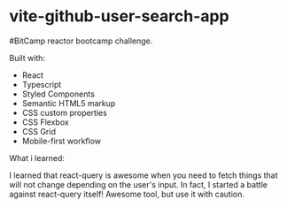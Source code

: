 # vite-github-user-search-app
#BitCamp reactor bootcamp challenge.

Built with: 
<ul>
<li>React</li>
<li>Typescript</li>
<li>Styled Components</li>
<li>Semantic HTML5 markup</li>
<li>CSS custom properties</li>
<li>CSS Flexbox</li>
<li>CSS Grid</li>
<li>Mobile-first workflow</li>
</ul>

What i learned:

I learned that react-query is awesome when you need to fetch things that will not change depending on the user's input. In fact, I started a battle against react-query itself! Awesome tool, but use it with caution.
